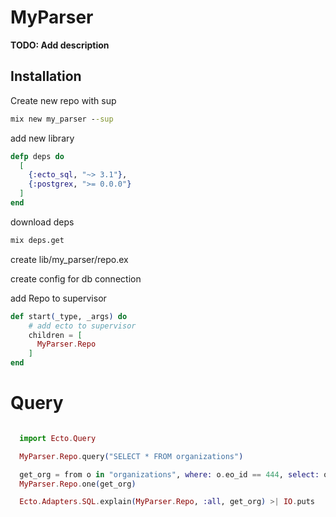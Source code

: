 # MyParser

**TODO: Add description**

## Installation

Create new repo with sup
```cmd
mix new my_parser --sup
```

add new library
```elixir
defp deps do
  [
    {:ecto_sql, "~> 3.1"},
    {:postgrex, ">= 0.0.0"}
  ]
end
```
download deps
```cmd
mix deps.get
```

create lib/my_parser/repo.ex

create config for db connection

add Repo to supervisor
```elixir
def start(_type, _args) do
    # add ecto to supervisor
    children = [
      MyParser.Repo
    ]
end
```

# Query
```elixir

  import Ecto.Query

  MyParser.Repo.query("SELECT * FROM organizations")

  get_org = from o in "organizations", where: o.eo_id == 444, select: o.eo_id
  MyParser.Repo.one(get_org)

  Ecto.Adapters.SQL.explain(MyParser.Repo, :all, get_org) >| IO.puts
```

